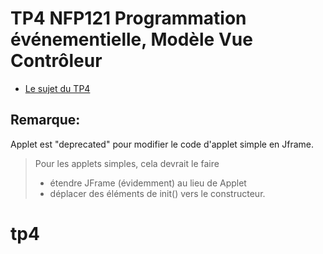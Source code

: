 # TP4 NFP121  Programmation événementielle, Modèle Vue Contrôleur

* [Le sujet du TP4](tp4/tp4.html)

## Remarque:

Applet est "deprecated" pour modifier le code d'applet simple en Jframe.

> Pour les applets simples, cela devrait le faire
> * étendre JFrame (évidemment) au lieu de Applet
> * déplacer des éléments de init() vers le constructeur.
# tp4
